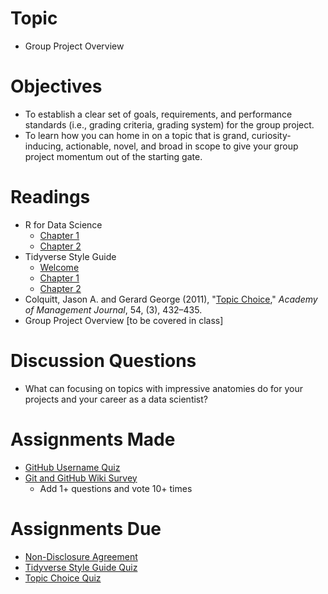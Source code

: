 # Topic

* Group Project Overview


# Objectives

* To establish a clear set of goals, requirements, and performance standards
(i.e., grading criteria, grading system) for the group project.
* To learn how you can home in on a topic that is grand, curiosity-inducing,
actionable, novel, and broad in scope to give your group project momentum out of
the starting gate.

# Readings

* R for Data Science
   + [Chapter 1][r4ds-1]
   + [Chapter 2][r4ds-2]
* Tidyverse Style Guide
   + [Welcome][tsg-welcome]
   + [Chapter 1][tsg-1]
   + [Chapter 2][tsg-2]
* Colquitt, Jason A. and Gerard George (2011), "[Topic Choice][colquitt and
george 2011]," _Academy of Management Journal_, 54, (3), 432–435.
* Group Project Overview [to be covered in class]

# Discussion Questions

* What can focusing on topics with impressive anatomies do for your projects and
your career as a data scientist?

# Assignments Made

* [GitHub Username Quiz]
* [Git and GitHub Wiki Survey]
   + Add 1+ questions and vote 10+ times

# Assignments Due

* [Non-Disclosure Agreement]
* [Tidyverse Style Guide Quiz]
* [Topic Choice Quiz]

[colquitt and george 2011]: https://aom.org/uploadedFiles/Publications/AMJ/FTE-TopicChoice.pdf
[git and github wiki survey]: https://www.allourideas.org/GCOM-7140-git-github
[github username quiz]: https://goo.gl/forms/bVkjZJE6yRHZBVRm2
[r4ds-1]: https://r4ds.had.co.nz/introduction.html
[r4ds-2]: https://r4ds.had.co.nz/explore-intro.html
[non-disclosure agreement]: https://github.com/GCOM7140/class-sessions/raw/master/02_group-project-overview/01_readings/tjl-student-nda.docx
[tidyverse style guide quiz]: https://goo.gl/forms/TDZ83cKuWPtOVYzW2
[topic choice quiz]: https://goo.gl/forms/nz0w8G2LuZOZbZxi2
[tsg-1]: https://style.tidyverse.org/files.html
[tsg-2]: https://style.tidyverse.org/syntax.html
[tsg-welcome]: https://style.tidyverse.org/